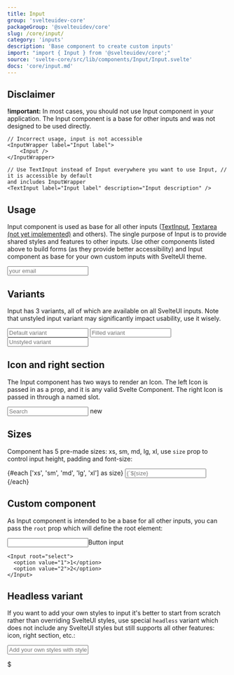 ```yaml
---
title: Input
group: 'svelteuidev-core'
packageGroup: '@svelteuidev/core'
slug: /core/input/
category: 'inputs'
description: 'Base component to create custom inputs'
import: "import { Input } from '@svelteuidev/core';"
source: 'svelte-core/src/lib/components/Input/Input.svelte'
docs: 'core/input.md'
---
```


<script>
    import { Input, Badge } from '@svelteuidev/core';
    import { MagnifyingGlass } from "radix-icons-svelte";
    import { Heading, Preview } from 'components';

    const input = `
    <script>
        import { Input } from '@svelteuidev/core'
    <\/script>

    <Input placeholder='your email' \/>
    `
    const inputVariants = `
    <script>
        import { Input } from '@svelteuidev/core'
    <\/script>
    
    <Input variant="default" placeholder="Default variant" \/>
    <Input variant="filled" placeholder="Filled variant" \/>
    <Input variant="unstyled" placeholder="Unstyled variant" \/>
    `
    const inputIcon = `
    <script>
        import { Input, Badge } from '@svelteuidev/core'
        import { MagnifyingGlass } from 'radix-icons-svelte'
    <\/script>

    <Input
        icon={MagnifyingGlass}
        placeholder="Search"
        rightSectionWidth={70}
        styles={{ rightSection: { pointerEvents: 'none' } }}
    >
        <Badge slot='rightSection' color="blue" variant="filled">
            new
        <\/Badge>
    <\/Input>
    `
    const inputSizes = `
    <script>
        import { Input } from '@svelteuidev/core'
    <\/script>

    {#each ['xs', 'sm', 'md', 'lg', 'xl'] as size}
        <Input size={size} placeholder={\`$\{size} input size\`} \/>
    {/each}
    `
    const inputCustom = `
    <script>
        import { Input } from '@svelteuidev/core'
    <\/script>

    <Input root="button">Button input<\/Input>

    <Input root="select">
      <option value="1">1<\/option>
      <option value="2">2<\/option>
    <\/Input>
    `
    const inputHeadless = `
    <script>
        import { Input } from '@svelteuidev/core'
    <\/script>

     <Input
      override={{ input: { width: '100%', boxSizing: 'border-box' } }}
      icon={MagnifyingGlass}
      variant="headless"
      placeholder="Add your own styles with styles API"
    >
        <p slot="rightSection">$<\/p>
    <\/Input>
    `
</script>

<Heading />

## Disclaimer

**!important:** In most cases, you should not use Input component in your application.
The Input component is a base for other inputs and was not designed to be used directly.

```svelte
// Incorrect usage, input is not accessible
<InputWrapper label="Input label">
	<Input />
</InputWrapper>

// Use TextInput instead of Input everywhere you want to use Input, // it is accessible by default
and includes InputWrapper
<TextInput label="Input label" description="Input description" />
```

## Usage

Input component is used as base for all other inputs ([TextInput](core/text-input), [Textarea (not yet implemented)](core/textarea) and others).
The single purpose of Input is to provide shared styles and features to other inputs.
Use other components listed above to build forms (as they provide better accessibility)
and Input component as base for your own custom inputs with SvelteUI theme.

<Preview cols={1} width={90} code={input}>
    <Input placeholder='your email' />
</Preview>

## Variants

Input has 3 variants, all of which are available on all SvelteUI inputs.
Note that unstyled input variant may significantly impact usability, use it wisely.

<Preview cols={1} width={90} code={inputVariants}>
    <Input variant="default" placeholder="Default variant" />
    <Input variant="filled" placeholder="Filled variant" />
    <Input variant="unstyled" placeholder="Unstyled variant" />
</Preview>

## Icon and right section

The Input component has two ways to render an Icon. The left Icon is passed in as a prop, and it is any valid Svelte Component. The right Icon is passed in through a named slot.

<Preview cols={1} width={90} code={inputIcon}>
    <Input
        icon={MagnifyingGlass}
        placeholder="Search"
        rightSectionWidth={70}
        styles={{ rightSection: { pointerEvents: 'none' } }}
    >
        <Badge slot='rightSection' color="blue" variant="filled">
            new
        </Badge>
    </Input>
</Preview>

## Sizes

Component has 5 pre-made sizes: xs, sm, md, lg, xl, use `size` prop to control input height, padding and font-size:

<Preview cols={1} width={90} code={inputSizes}>
{#each ['xs', 'sm', 'md', 'lg', 'xl'] as size}
    <Input size={size} placeholder={`${size} input size`} />
{/each}
</Preview>

## Custom component

As Input component is intended to be a base for all other inputs,
you can pass the `root` prop which will define the root element:

<Preview cols={1} width={90} code={inputCustom}>
    <Input root="button">Button input</Input>

    <Input root="select">
      <option value="1">1</option>
      <option value="2">2</option>
    </Input>

</Preview>

## Headless variant

If you want to add your own styles to input it's better to start from scratch rather than overriding SvelteUI styles,
use special `headless` variant which does not include any SvelteUI styles but still supports all other features: icon, right section, etc.:

<Preview cols={1} width={90} code={inputHeadless}>
    <Input
      override={{ input: { width: '100%', boxSizing: 'border-box' } }}
      icon={MagnifyingGlass}
      variant="headless"
      placeholder="Add your own styles with styles API"
    >
    <p slot="rightSection">$</p>
</Input>
</Preview>
